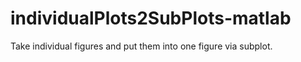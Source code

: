 # individualPlots2SubPlots-matlab
Take individual figures and put them into one figure via subplot. 
